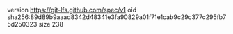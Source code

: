 version https://git-lfs.github.com/spec/v1
oid sha256:89d89b9aaad8342d48341e3fa90829a01f71e1cab9c29c377c295fb75d250323
size 238
